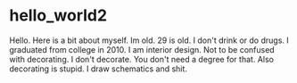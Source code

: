 # hello_world2
Hello. Here is a bit about myself. Im old. 29 is old. I don't drink or do drugs. I graduated from college in 2010. I am interior design. Not to be confused with decorating. I don't decorate. You don't need a degree for that. Also decorating is stupid. I draw schematics and shit.
